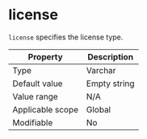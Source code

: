 # license

`license` specifies the license type.

| **Property** | **Description** |
|--------|---------|
| Type | Varchar |
| Default value | Empty string |
| Value range | N/A |
| Applicable scope | Global |
| Modifiable | No |
